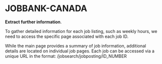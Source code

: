 # JOBBANK-CANADA

**Extract further information**. 

To gather detailed information for each job listing, such as weekly hours, we need to access the specific page associated with each job ID.

While the main page provides a summary of job information, additional details are located on individual job pages. Each job can be accessed via a unique URL in the format: /jobsearch/jobposting/ID_NUMBER